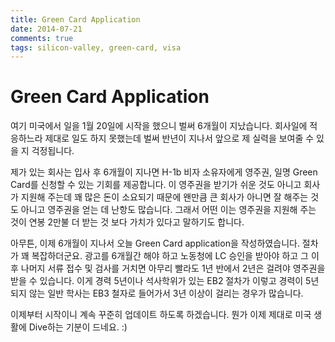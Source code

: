 ```yaml
---
title: Green Card Application
date: 2014-07-21
comments: true
tags: silicon-valley, green-card, visa
---
```


# Green Card Application

여기 미국에서 일을 1월 20일에 시작을 했으니 벌써 6개월이 지났습니다.
회사일에 적응하느라 제대로 일도 하지 못했는데 벌써 반년이 지나서 앞으로 제 실력을 보여줄 수 있을 지 걱정됩니다.

제가 있는 회사는 입사 후 6개월이 지나면 H-1b 비자 소유자에게 영주권, 일명 Green Card를 신청할 수 있는 기회를 제공합니다.
이 영주권을 받기가 쉬운 것도 아니고 회사가 지원해 주는데 꽤 많은 돈이 소요되기 때문에 왠만큼 큰 회사가 아니면 잘 해주는 것도 아니고 영주권을 얻는 데 난항도 많습니다.
그래서 어떤 이는 영주권을 지원해 주는 것이 연봉 2만불 더 받는 것 보다 가치가 있다고 말하기도 합니다.

아무튼, 이제 6개월이 지나서 오늘 Green Card application을 작성하였습니다.
절차가 꽤 복잡하더군요.
광고를 6개월간 해야 하고 노동청에 LC 승인을 받아야 하고 그 이후 나머지 서류 접수 및 검사를 거치면 아무리 빨라도 1년 반에서 2년은 걸려야 영주권을 받을 수 있습니다.
이게 경력 5년이나 석사학위가 있는 EB2 절차가 이렇고 경력이 5년 되지 않는 일반 학사는 EB3 철자로 들어가서 3년 이상이 걸리는 경우가 많습니다.

이제부터 시작이니 계속 꾸준히 업데이트 하도록 하겠습니다.
뭔가 이제 제대로 미국 생활에 Dive하는 기분이 드네요. :)
